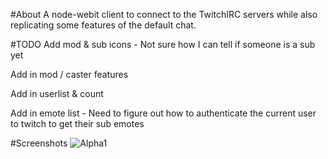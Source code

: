 #About
A node-webit client to connect to the TwitchIRC servers while also replicating some features of the default chat.

#TODO
Add mod & sub icons - Not sure how I can tell if someone is a sub yet

Add in mod / caster features

Add in userlist & count

Add in emote list - Need to figure out how to authenticate the current user to twitch to get their sub emotes



#Screenshots
![Alpha1](http://farm4.staticflickr.com/3769/9034745860_8c1cc41fb0_o.png)